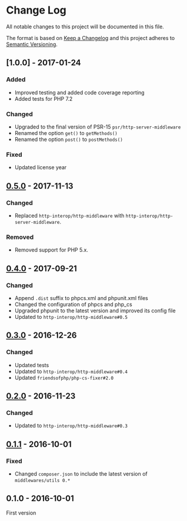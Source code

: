 # Change Log

All notable changes to this project will be documented in this file.

The format is based on [Keep a Changelog](http://keepachangelog.com/) 
and this project adheres to [Semantic Versioning](http://semver.org/).

## [1.0.0] - 2017-01-24

### Added

- Improved testing and added code coverage reporting
- Added tests for PHP 7.2

### Changed

- Upgraded to the final version of PSR-15 `psr/http-server-middleware`
- Renamed the option `get()` to `getMethods()`
- Renamed the option `post()` to `postMethods()`

### Fixed

- Updated license year

## [0.5.0] - 2017-11-13

### Changed

- Replaced `http-interop/http-middleware` with  `http-interop/http-server-middleware`.

### Removed

- Removed support for PHP 5.x.

## [0.4.0] - 2017-09-21

### Changed

- Append `.dist` suffix to phpcs.xml and phpunit.xml files
- Changed the configuration of phpcs and php_cs
- Upgraded phpunit to the latest version and improved its config file
- Updated to `http-interop/http-middleware#0.5`

## [0.3.0] - 2016-12-26

### Changed

- Updated tests
- Updated to `http-interop/http-middleware#0.4`
- Updated `friendsofphp/php-cs-fixer#2.0`

## [0.2.0] - 2016-11-23

### Changed

- Updated to `http-interop/http-middleware#0.3`

## [0.1.1] - 2016-10-01

### Fixed

- Changed `composer.json` to include the latest version of `middlewares/utils 0.*`

## 0.1.0 - 2016-10-01

First version

[UNRELEASED]: https://github.com/middlewares/method-override/compare/v0.5.0...HEAD
[0.5.0]: https://github.com/middlewares/method-override/compare/v0.4.0...v0.5.0
[0.4.0]: https://github.com/middlewares/method-override/compare/v0.3.0...v0.4.0
[0.3.0]: https://github.com/middlewares/method-override/compare/v0.2.0...v0.3.0
[0.2.0]: https://github.com/middlewares/method-override/compare/v0.1.1...v0.2.0
[0.1.1]: https://github.com/middlewares/method-override/compare/v0.1.0...v0.1.1
